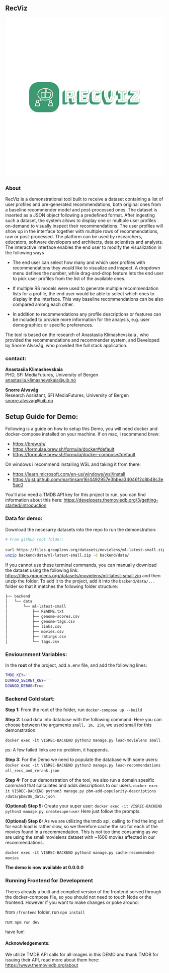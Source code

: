 ## RecViz
![logo](logo-color.png)
### About
RecViz is a demonstrational tool built to receive a dataset containing a
list of user profiles and pre-generated recommendations, both original ones from a baseline recommender model and post-processed ones. The dataset is inserted as a JSON object following a predefined format. After ingesting such a dataset, the system allows to display one or multiple user profiles on-demand to visually inspect their recommendations.
The user profiles will show up in the interface together with multiple rows of recommendations, raw or post-processed.
The platform can be used by researchers, educators, software developers and architects, data scientists and analysts. The interactive interface enables the end user to modify the visualization in the following ways

- The end user can select how many and which user profiles with recommendations they would like to visualize and inspect. A dropdown menu defines the number, while drag-and-drop feature lets the end user to pick user profiles from the list of the available ones.

- If multiple RS models were used to generate multiple recommendation lists for a profile, the end user would be able to select which ones to display in the interface. This way baseline recommendations can be also compared among each other.

- In addition to recommendations any profile descriptions or features can be included to provide more information for the analysis, e.g. user demographics or specific preferences.

The tool is based on the research of Anastasiia Klimashevskaia , who provided the recommendations and recommender system, and Developed by Snorre Alvsvåg, who provided the full stack application.

### contact: 
**Anastasiia Klimashevskaia** \
PHD, SFI MediaFutures, University of Bergen \
anastasiia.klimashevskaia@uib.no

**Snorre Alvsvåg** \
Research Assistant, SFI MediaFutures, University of Bergen \
snorre.alvsvag@uib.no


## Setup Guide for Demo:
Following is a guide on how to setup this Demo, you will need docker and docker-compose installed on your machine. If on mac, i recommend brew: 
- https://brew.sh/
- https://formulae.brew.sh/formula/docker#default
- https://formulae.brew.sh/formula/docker-compose#default

On windows i recommend installing WSL and taking it from there:
- https://learn.microsoft.com/en-us/windows/wsl/install
- https://gist.github.com/martinsam16/4492957e3bbea34046f2c8b49c3e5ac0

You'll also need a TMDB API key for this project to run, you can find information about this here:
https://developers.themoviedb.org/3/getting-started/introduction


### Data for demo:
Download the necesarry datasets into the repo to run the demonstration:
```bash
# From github root folder:

curl https://files.grouplens.org/datasets/movielens/ml-latest-small.zip --output backend/data/ml-latest-small.zip &&
unzip backend/data/ml-latest-small.zip -d backend/data/
```
If you cannot use these terminal commands, you can manually download the dataset using the following link:
https://files.grouplens.org/datasets/movielens/ml-latest-small.zip and then unzip the folder. To add it to the project, add it into the `backend/data/...` folder so that it matches the following folder structure:

```
├── backend
│   └── data
│       └── ml-latest-small
│           ├── README.txt
│           ├── genome-scores.csv
│           ├── genome-tags.csv
│           ├── links.csv
│           ├── movies.csv
│           ├── ratings.csv
│           └── tags.csv

```

### Enviournment Variables:
In the **root** of the project, add a .env file, and add the following lines:
```bash
TMDB_KEY=''
DJANGO_SECRET_KEY=''
DJANGO_DEBUG=True
```

### Backend Cold start:
**Step 1:**
From the root of the folder, run `docker-compose up --build`

**Step 2:**
Load data into database with the following command:
Here you can choose between the arguments `small, 1m, 25m`, we used small for this demonstration:

`docker exec -it VISREC-BACKEND python3 manage.py load-movielens small`

ps: A few failed links are no problem, it happends.

**Step 3:**
For the Demo we need to populate the database with some users:
`docker exec -it VISREC-BACKEND python3 manage.py load-recommendations all_recs_and_rerank.json`

**Step 4:**
For our demonstration of the tool, we also run a domain spesific command that calculates and adds descriptions to our users. 
`docker exec -it VISREC-BACKEND python3 manage.py pbm-add-popularity-descriptions 
/data/pbm/UG_data.json`

**(Optional) Step 5:**
Create your super user:
`docker exec -it VISREC-BACKEND python3 manage.py createsuperuser`
Here just follow the prompts.

**(Optional) Step 6:**
As we are utilizing the tmdb api, calling to find the img url for each load is rather slow, so we therefore cache the src for each of the movies found in a recommendation. This is not too time consuming as we are using the small movielens dataset with ~1600 movies affected in our recommendations.

`docker exec -it VISREC-BACKEND python3 manage.py cache-recommended-movies`


**The demo is now available at 0.0.0.0**

### Running Frontend for Development
Theres already a built and compiled version of the frontend served through the docker-compose file, so you should not need to touch Node or the frontend. However if you want to make changes or poke around:

from `/frontend` folder, run `npm install`

run: `npm run dev`

have fun!



#### Acknowledgements:
We utilize TMDB API calls for all images in this DEMO and thank TMDB for issuing their API, read more about them here: https://www.themoviedb.org/about